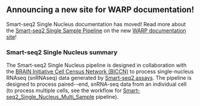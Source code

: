 ## Announcing a new site for WARP documentation!

Smart-seq2 Single Nucleus documentation has moved! Read more about the [Smart-seq2 Single Sample Pipeline](https://broadinstitute.github.io/warp/documentation/Pipelines/Smart-seq2_Single_Nucleus_Pipeline/) on the new [WARP documentation site](https://broadinstitute.github.io/warp/)!

### Smart-seq2 Single Nucleus summary

The Smart-seq2 Single Nucleus pipeline is designed in collaboration with the [BRAIN Initiative Cell Census Network (BICCN)](https://biccn.org/) to process single-nucleus RNAseq (snRNAseq) data generated by [Smart-seq2 assays](https://www.nature.com/articles/nmeth.2639). The pipeline is designed to process paired--end, snRNA-seq data from an individual cell (to process multiple cells, see the workflow for [Smart-seq2_Single_Nucleus_Multi_Sample](https://github.com/broadinstitute/warp/blob/master/pipelines/skylab/smartseq2_single_nucleus_multisample/MultiSampleSmartSeq2SingleNucleus.wdl) pipeline). 
